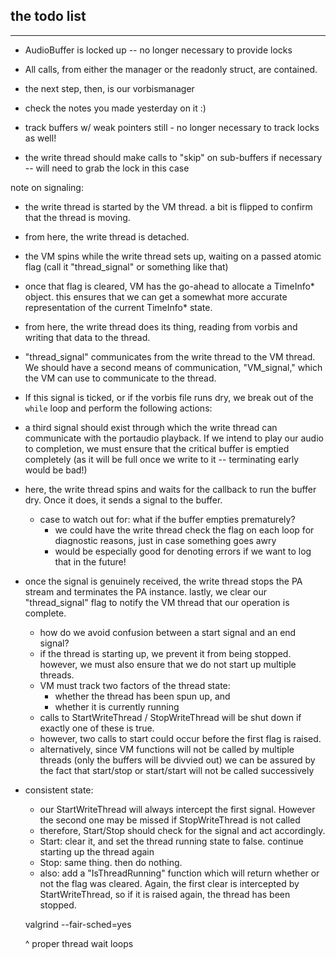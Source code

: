 ## the todo list
---

- AudioBuffer is locked up -- no longer necessary to provide locks
- All calls, from either the manager or the readonly struct, are contained.

- the next step, then, is our vorbismanager
- check the notes you made yesterday on it :)

- track buffers w/ weak pointers still - no longer necessary to track locks as well!
- the write thread should make calls to "skip" on sub-buffers if necessary -- will need to grab the lock in this case

note on signaling:

- the write thread is started by the VM thread. a bit is flipped to confirm that the thread is moving.
- from here, the write thread is detached.
- the VM spins while the write thread sets up, waiting on a passed atomic flag (call it "thread_signal" or something like that)
- once that flag is cleared, VM has the go-ahead to allocate a TimeInfo* object. this ensures that we can get a somewhat more accurate representation of the current TimeInfo* state.

- from here, the write thread does its thing, reading from vorbis and writing that data to the thread.

- "thread_signal" communicates from the write thread to the VM thread. We should have a second means of communication, "VM_signal," which the VM can use to communicate to the thread.

- If this signal is ticked, or if the vorbis file runs dry, we break out of the `while` loop and perform the following actions:

- a third signal should exist through which the write thread can communicate with the portaudio playback. If we intend to play our audio to completion, we must ensure that the critical buffer is emptied completely (as it will be full once we write to it -- terminating early would be bad!)

- here, the write thread spins and waits for the callback to run the buffer dry. Once it does, it sends a signal to the buffer.
  - case to watch out for: what if the buffer empties prematurely?
    - we could have the write thread check the flag on each loop for diagnostic reasons, just in case something goes awry
    - would be especially good for denoting errors if we want to log that in the future!

- once the signal is genuinely received, the write thread stops the PA stream and terminates the PA instance. lastly, we clear our "thread_signal" flag to notify the VM thread that our operation is complete.
  - how do we avoid confusion between a start signal and an end signal?
  - if the thread is starting up, we prevent it from being stopped. however, we must also ensure that we do not start up multiple threads.
  - VM must track two factors of the thread state: 
    - whether the thread has been spun up, and
    - whether it is currently running
  - calls to StartWriteThread / StopWriteThread will be shut down if exactly one of these is true.
  - however, two calls to start could occur before the first flag is raised.
  - alternatively, since VM functions will not be called by multiple threads (only the buffers will be divvied out) we can be assured by the fact that start/stop or start/start will not be called successively
- consistent state:
  - our StartWriteThread will always intercept the first signal. However the second one may be missed if StopWriteThread is not called
  - therefore, Start/Stop should check for the signal and act accordingly.
  - Start: clear it, and set the thread running state to false. continue starting up the thread again
  - Stop: same thing. then do nothing.
  - also: add a "IsThreadRunning" function which will return whether or not the flag was cleared. Again, the first clear is intercepted by StartWriteThread, so if it is raised again, the thread has been stopped.

  valgrind --fair-sched=yes

  ^ proper thread wait loops